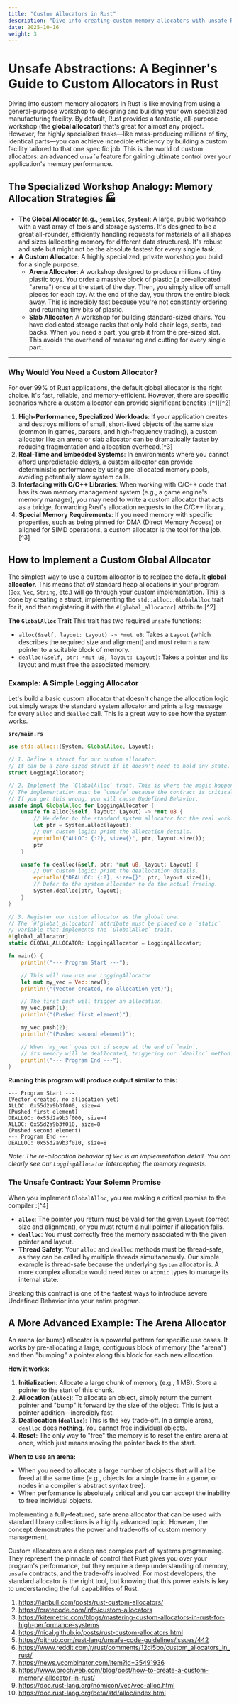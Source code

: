```yaml
---
title: "Custom Allocators in Rust"
description: "Dive into creating custom memory allocators with unsafe Rust and understand where they’re useful."
date: 2025-10-16
weight: 3
---
```


# Unsafe Abstractions: A Beginner's Guide to Custom Allocators in Rust

Diving into custom memory allocators in Rust is like moving from using a general-purpose workshop to designing and building your own specialized manufacturing facility. By default, Rust provides a fantastic, all-purpose workshop (the **global allocator**) that's great for almost any project. However, for highly specialized tasks—like mass-producing millions of tiny, identical parts—you can achieve incredible efficiency by building a custom facility tailored to that one specific job. This is the world of custom allocators: an advanced `unsafe` feature for gaining ultimate control over your application's memory performance.

## The Specialized Workshop Analogy: Memory Allocation Strategies 🏭

- **The Global Allocator (e.g., `jemalloc`, `System`)**: A large, public workshop with a vast array of tools and storage systems. It's designed to be a great all-rounder, efficiently handling requests for materials of all shapes and sizes (allocating memory for different data structures). It's robust and safe but might not be the absolute fastest for every single task.
- **A Custom Allocator**: A highly specialized, private workshop you build for a single purpose.
    - **Arena Allocator**: A workshop designed to produce millions of tiny plastic toys. You order a massive block of plastic (a pre-allocated "arena") once at the start of the day. Then, you simply slice off small pieces for each toy. At the end of the day, you throw the entire block away. This is incredibly fast because you're not constantly ordering and returning tiny bits of plastic.
    - **Slab Allocator**: A workshop for building standard-sized chairs. You have dedicated storage racks that only hold chair legs, seats, and backs. When you need a part, you grab it from the pre-sized slot. This avoids the overhead of measuring and cutting for every single part.

***

### Why Would You Need a Custom Allocator?

For over 99% of Rust applications, the default global allocator is the right choice. It's fast, reliable, and memory-efficient. However, there are specific scenarios where a custom allocator can provide significant benefits :[^1][^2]

1. **High-Performance, Specialized Workloads**: If your application creates and destroys millions of small, short-lived objects of the same size (common in games, parsers, and high-frequency trading), a custom allocator like an arena or slab allocator can be dramatically faster by reducing fragmentation and allocation overhead.[^3]
2. **Real-Time and Embedded Systems**: In environments where you cannot afford unpredictable delays, a custom allocator can provide deterministic performance by using pre-allocated memory pools, avoiding potentially slow system calls.
3. **Interfacing with C/C++ Libraries**: When working with C/C++ code that has its own memory management system (e.g., a game engine's memory manager), you may need to write a custom allocator that acts as a bridge, forwarding Rust's allocation requests to the C/C++ library.
4. **Special Memory Requirements**: If you need memory with specific properties, such as being pinned for DMA (Direct Memory Access) or aligned for SIMD operations, a custom allocator is the tool for the job.[^3]

## How to Implement a Custom Global Allocator

The simplest way to use a custom allocator is to replace the default **global allocator**. This means that *all* standard heap allocations in your program (`Box`, `Vec`, `String`, etc.) will go through your custom implementation. This is done by creating a struct, implementing the `std::alloc::GlobalAlloc` trait for it, and then registering it with the `#[global_allocator]` attribute.[^2]

**The `GlobalAlloc` Trait**
This trait has two required `unsafe` functions:

- `alloc(&self, layout: Layout) -> *mut u8`: Takes a `Layout` (which describes the required size and alignment) and must return a raw pointer to a suitable block of memory.
- `dealloc(&self, ptr: *mut u8, layout: Layout)`: Takes a pointer and its layout and must free the associated memory.


### Example: A Simple Logging Allocator

Let's build a basic custom allocator that doesn't change the allocation logic but simply wraps the standard system allocator and prints a log message for every `alloc` and `dealloc` call. This is a great way to see how the system works.

**`src/main.rs`**

```rust
use std::alloc::{System, GlobalAlloc, Layout};

// 1. Define a struct for our custom allocator.
// It can be a zero-sized struct if it doesn't need to hold any state.
struct LoggingAllocator;

// 2. Implement the `GlobalAlloc` trait. This is where the magic happens.
// The implementation must be `unsafe` because the contract is critical.
// If you get this wrong, you will cause Undefined Behavior.
unsafe impl GlobalAlloc for LoggingAllocator {
    unsafe fn alloc(&self, layout: Layout) -> *mut u8 {
        // We defer to the standard system allocator for the real work.
        let ptr = System.alloc(layout);
        // Our custom logic: print the allocation details.
        eprintln!("ALLOC: {:?}, size={}", ptr, layout.size());
        ptr
    }

    unsafe fn dealloc(&self, ptr: *mut u8, layout: Layout) {
        // Our custom logic: print the deallocation details.
        eprintln!("DEALLOC: {:?}, size={}", ptr, layout.size());
        // Defer to the system allocator to do the actual freeing.
        System.dealloc(ptr, layout);
    }
}

// 3. Register our custom allocator as the global one.
// The `#[global_allocator]` attribute must be placed on a `static`
// variable that implements the `GlobalAlloc` trait.
#[global_allocator]
static GLOBAL_ALLOCATOR: LoggingAllocator = LoggingAllocator;

fn main() {
    println!("--- Program Start ---");

    // This will now use our LoggingAllocator.
    let mut my_vec = Vec::new();
    println!("(Vector created, no allocation yet)");

    // The first push will trigger an allocation.
    my_vec.push(1);
    println!("(Pushed first element)");

    my_vec.push(2);
    println!("(Pushed second element)");

    // When `my_vec` goes out of scope at the end of `main`,
    // its memory will be deallocated, triggering our `dealloc` method.
    println!("--- Program End ---");
}
```

**Running this program will produce output similar to this:**

```
--- Program Start ---
(Vector created, no allocation yet)
ALLOC: 0x55d2a9b3f000, size=4
(Pushed first element)
DEALLOC: 0x55d2a9b3f000, size=4
ALLOC: 0x55d2a9b3f010, size=8
(Pushed second element)
--- Program End ---
DEALLOC: 0x55d2a9b3f010, size=8
```

*Note: The re-allocation behavior of `Vec` is an implementation detail. You can clearly see our `LoggingAllocator` intercepting the memory requests.*

### The Unsafe Contract: Your Solemn Promise

When you implement `GlobalAlloc`, you are making a critical promise to the compiler :[^4]

- **`alloc`**: The pointer you return must be valid for the given `Layout` (correct size and alignment), or you must return a null pointer if allocation fails.
- **`dealloc`**: You must correctly free the memory associated with the given pointer and layout.
- **Thread Safety**: Your `alloc` and `dealloc` methods must be thread-safe, as they can be called by multiple threads simultaneously. Our simple example is thread-safe because the underlying `System` allocator is. A more complex allocator would need `Mutex` or `Atomic` types to manage its internal state.

Breaking this contract is one of the fastest ways to introduce severe Undefined Behavior into your entire program.

## A More Advanced Example: The Arena Allocator

An arena (or bump) allocator is a powerful pattern for specific use cases. It works by pre-allocating a large, contiguous block of memory (the "arena") and then "bumping" a pointer along this block for each new allocation.

**How it works:**

1. **Initialization**: Allocate a large chunk of memory (e.g., 1 MB). Store a pointer to the start of this chunk.
2. **Allocation (`alloc`)**: To allocate an object, simply return the current pointer and "bump" it forward by the size of the object. This is just a pointer addition—incredibly fast.
3. **Deallocation (`dealloc`)**: This is the key trade-off. In a simple arena, `dealloc` does **nothing**. You cannot free individual objects.
4. **Reset**: The only way to "free" the memory is to reset the entire arena at once, which just means moving the pointer back to the start.

**When to use an arena:**

- When you need to allocate a large number of objects that will all be freed at the same time (e.g., objects for a single frame in a game, or nodes in a compiler's abstract syntax tree).
- When performance is absolutely critical and you can accept the inability to free individual objects.

Implementing a fully-featured, safe arena allocator that can be used with standard library collections is a highly advanced topic. However, the concept demonstrates the power and trade-offs of custom memory management.

Custom allocators are a deep and complex part of systems programming. They represent the pinnacle of control that Rust gives you over your program's performance, but they require a deep understanding of memory, `unsafe` contracts, and the trade-offs involved. For most developers, the standard allocator is the right tool, but knowing that this power exists is key to understanding the full capabilities of Rust.
<span style="display:none">[^10][^5][^6][^7][^8][^9]</span>

1. https://ianbull.com/posts/rust-custom-allocators/
2. https://cratecode.com/info/custom-allocators
3. https://kitemetric.com/blogs/mastering-custom-allocators-in-rust-for-high-performance-systems
4. https://nical.github.io/posts/rust-custom-allocators.html
5. https://github.com/rust-lang/unsafe-code-guidelines/issues/442
6. https://www.reddit.com/r/rust/comments/12di5bo/custom_allocators_in_rust/
7. https://news.ycombinator.com/item?id=35491936
8. https://www.brochweb.com/blog/post/how-to-create-a-custom-memory-allocator-in-rust/
9. https://doc.rust-lang.org/nomicon/vec/vec-alloc.html
10. https://doc.rust-lang.org/beta/std/alloc/index.html
